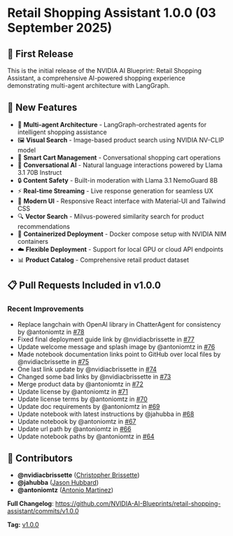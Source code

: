 # Retail Shopping Assistant 1.0.0 (03 September 2025)

## 🎉 First Release

This is the initial release of the NVIDIA AI Blueprint: Retail Shopping Assistant, a comprehensive AI-powered shopping experience demonstrating multi-agent architecture with LangGraph.

## 🚀 New Features

- 🤖 **Multi-agent Architecture** - LangGraph-orchestrated agents for intelligent shopping assistance
- 🖼️ **Visual Search** - Image-based product search using NVIDIA NV-CLIP model  
- 🛒 **Smart Cart Management** - Conversational shopping cart operations
- 💬 **Conversational AI** - Natural language interactions powered by Llama 3.1 70B Instruct
- 🔒 **Content Safety** - Built-in moderation with Llama 3.1 NemoGuard 8B
- ⚡ **Real-time Streaming** - Live response generation for seamless UX
- 📱 **Modern UI** - Responsive React interface with Material-UI and Tailwind CSS
- 🔍 **Vector Search** - Milvus-powered similarity search for product recommendations
- 🐳 **Containerized Deployment** - Docker compose setup with NVIDIA NIM containers
- ☁️ **Flexible Deployment** - Support for local GPU or cloud API endpoints
- 📊 **Product Catalog** - Comprehensive retail product dataset

## 📋 Pull Requests Included in v1.0.0

### Recent Improvements
- Replace langchain with OpenAI library in ChatterAgent for consistency by @antoniomtz in [#78](https://github.com/NVIDIA-AI-Blueprints/retail-shopping-assistant/pull/78)
- Fixed final deployment guide link by @nvidiacbrissette in [#77](https://github.com/NVIDIA-AI-Blueprints/retail-shopping-assistant/pull/77)
- Update welcome message and splash image by @antoniomtz in [#76](https://github.com/NVIDIA-AI-Blueprints/retail-shopping-assistant/pull/76)
- Made notebook documentation links point to GitHub over local files by @nvidiacbrissette in [#75](https://github.com/NVIDIA-AI-Blueprints/retail-shopping-assistant/pull/75)
- One last link update by @nvidiacbrissette in [#74](https://github.com/NVIDIA-AI-Blueprints/retail-shopping-assistant/pull/74)
- Changed some bad links by @nvidiacbrissette in [#73](https://github.com/NVIDIA-AI-Blueprints/retail-shopping-assistant/pull/73)
- Merge product data by @antoniomtz in [#72](https://github.com/NVIDIA-AI-Blueprints/retail-shopping-assistant/pull/72)
- Update license by @antoniomtz in [#71](https://github.com/NVIDIA-AI-Blueprints/retail-shopping-assistant/pull/71)
- Update license terms by @antoniomtz in [#70](https://github.com/NVIDIA-AI-Blueprints/retail-shopping-assistant/pull/70)
- Update doc requirements by @antoniomtz in [#69](https://github.com/NVIDIA-AI-Blueprints/retail-shopping-assistant/pull/69)
- Update notebook with latest instructions by @jahubba in [#68](https://github.com/NVIDIA-AI-Blueprints/retail-shopping-assistant/pull/68)
- Update notebook by @antoniomtz in [#67](https://github.com/NVIDIA-AI-Blueprints/retail-shopping-assistant/pull/67)
- Update url path by @antoniomtz in [#66](https://github.com/NVIDIA-AI-Blueprints/retail-shopping-assistant/pull/66)
- Update notebook paths by @antoniomtz in [#64](https://github.com/NVIDIA-AI-Blueprints/retail-shopping-assistant/pull/64)

## 👥 Contributors

- **@nvidiacbrissette** ([Christopher Brissette](https://github.com/nvidiacbrissette))
- **@jahubba** ([Jason Hubbard](https://github.com/jahubba))
- **@antoniomtz** ([Antonio Martinez](https://github.com/antoniomtz))

**Full Changelog**: https://github.com/NVIDIA-AI-Blueprints/retail-shopping-assistant/commits/v1.0.0

**Tag:** [v1.0.0](https://github.com/NVIDIA-AI-Blueprints/retail-shopping-assistant/releases/tag/v1.0.0)
